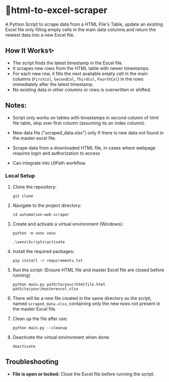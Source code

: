 # 📝html-to-excel-scraper

A Python Script to scrape data from a HTML File's Table, update an existing Excel file only filling empty cells in the main data columns.and return the newest data into a new Excel file.

## How It Works✨

- The script finds the latest timestamp in the Excel file.
- It scrapes new rows from the HTML table with newer timestamps.
- For each new row, it fills the next available empty cell in the main columns (`FirstCol`, `SecondCol`, `ThirdCol`, `FourthCol`) in the rows immediately after the latest timestamp.
- No existing data in other columns or rows is overwritten or shifted.

## Notes:
- Script only works on tables with timestamps in second column of html file table, skip over first column (assuming its an index column).
- New data file ("scraped_data.xlsx") only if there is new data not found in the master excel file.

- Scrape data from a downloaded HTML file, in cases where webpage requires login and authorization to access
- Can integrate into UIPath workflow.


### Local Setup

1. Clone the repository:
   ```
   git clone
    ```
2. Navigate to the project directory:
    ```
    cd automation-web-scraper
    ```
3. Create and activate a virtual environment (Windows):
    ```
    python -m venv venv

    .\venv\Scripts\activate 
    ```
4. Install the required packages:
    ```
    pip install -r requirements.txt
    ```

5. Run the script: (Ensure HTML file and master Excel file are closed before running)
    ```
    python main.py path/to/your/htmlfile.html path/to/your/masterexcel.xlsx
    ```
6. There will be a new file created in the same directory as the script, named `scraped_data.xlsx`, containing only the new rows not present in the master Excel file.
7. Clean up the file after use:
    ```
    python main.py --cleanup
    ```
8. Deactivate the virtual environment when done:
    ```
    deactivate
    ```

## Troubleshooting

- **File is open or locked:** Close the Excel file before running the script.
